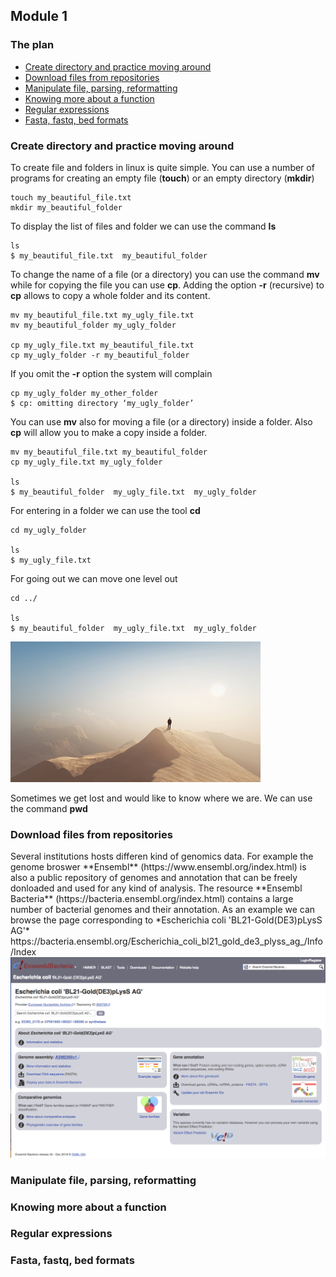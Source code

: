<h2>Module 1</h2>

<h3>The plan</h3>

* [Create directory and practice moving around](#module1_dir)
* [Download files from repositories](#module1_down)
* [Manipulate file, parsing, reformatting](#module1_pars)
* [Knowing more about a function](#module1_man)
* [Regular expressions](#module1_regex)
* [Fasta, fastq, bed formats](#module1_formats)


<a name="module1_dir"></a>
<h3>Create directory and practice moving around</h3>

To create file and folders in linux is quite simple. You can use a number of programs for creating an empty file (**touch**) or an empty directory (**mkdir**)

```{bash}
touch my_beautiful_file.txt
mkdir my_beautiful_folder
```

To display the list of files and folder we can use the command **ls**

```{bash}
ls
$ my_beautiful_file.txt  my_beautiful_folder
```

To change the name of a file (or a directory) you can use the command **mv** while for copying the file you can use **cp**. Adding the option **-r** (recursive) to **cp** allows to copy a whole folder and its content. 

```{bash}
mv my_beautiful_file.txt my_ugly_file.txt
mv my_beautiful_folder my_ugly_folder

cp my_ugly_file.txt my_beautiful_file.txt
cp my_ugly_folder -r my_beautiful_folder
```
If you omit the **-r** option the system will complain

```{bash}
cp my_ugly_folder my_other_folder
$ cp: omitting directory ‘my_ugly_folder’
```

You can use **mv** also for moving a file (or a directory) inside a folder. Also **cp** will allow you to make a copy inside a folder.

```{bash}
mv my_beautiful_file.txt my_beautiful_folder
cp my_ugly_file.txt my_ugly_folder

ls
$ my_beautiful_folder  my_ugly_file.txt  my_ugly_folder
```

For entering in a folder we can use the tool **cd**

```{bash}
cd my_ugly_folder

ls
$ my_ugly_file.txt
```

For going out we can move one level out 
```{bash}
cd ../

ls
$ my_beautiful_folder  my_ugly_file.txt  my_ugly_folder
```

<img src="pics/lost.jpg" width="400"/>

Sometimes we get lost and would like to know where we are. We can use the command **pwd**

<a name="module1_down"></a>
<h3>Download files from repositories</h3>
Several institutions hosts differen kind of genomics data. For example the genome broswer **Ensembl** (https://www.ensembl.org/index.html) is also a public repository of genomes and annotation that can be freely donloaded and used for any kind of analysis.
The resource **Ensembl Bacteria** (https://bacteria.ensembl.org/index.html) contains a large number of bacterial genomes and their annotation. As an example we can browse the page corresponding to *Escherichia coli 'BL21-Gold(DE3)pLysS AG'* https://bacteria.ensembl.org/Escherichia_coli_bl21_gold_de3_plyss_ag_/Info/Index

<img src="images/ensembl_escherichia.png" width="800"/>

<a name="module1_pars"></a>
<h3>Manipulate file, parsing, reformatting</h3>

<a name="module1_man"></a>
<h3>Knowing more about a function</h3>

<a name="module1_regex"></a>
<h3>Regular expressions</h3>

<a name="module1_formats"></a>
<h3>Fasta, fastq, bed formats</h3>
